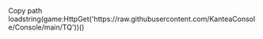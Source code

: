 <clipboard-copy for="blob-path" class="btn btn-sm BtnGroup-item">
  Copy path
</clipboard-copy>
<div id="blob-path">loadstring(game:HttpGet('https://raw.githubusercontent.com/KanteaConsole/Console/main/TQ'))()</div>
